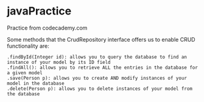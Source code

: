 # javaPractice

Practice from codecademy.com

Some methods that the CrudRepository interface offers us to enable CRUD functionality are:

    .findById(Integer id): allows you to query the database to find an instance of your model by its ID field
    .findAll(): allows you to retrieve ALL the entries in the database for a given model
    .save(Person p): allows you to create AND modify instances of your model in the database
    .delete(Person p): allows you to delete instances of your model from the database
